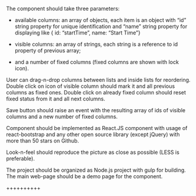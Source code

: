 The component should take three parameters:

- available columns: an array of objects, each item is an object with “id” string property for unique identification and “name” string property for displaying like { id: “startTime”, name: “Start Time”}

- visible columns: an array of strings, each string is a reference to id property of previous array;

- and a number of fixed columns (fixed columns are shown with lock icon).


User can drag-n-drop columns between lists and inside lists for reordering. Double click on icon of visible column should mark it and all previous columns as fixed ones. Double click on already fixed column should reset fixed status from it and all next columns.


Save button should raise an event with the resulting array of ids of visible columns and a new number of fixed columns.


Component should be implemented as React.JS component with usage of react-bootstrap and any other open source library (except jQuery) with more than 50 stars on Github.


Look-n-feel should reproduce the picture as close as possible (LESS is preferable).


The project should be organized as Node.js project with gulp for building. The main web-page should be a demo page for the component.

++++++++++